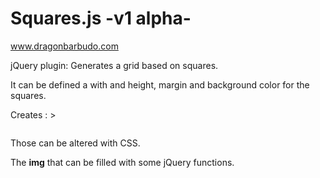 # Squares.js -v1 alpha-

www.dragonbarbudo.com
	
jQuery plugin: Generates a grid based on squares.

It can be defined a with and height, margin and background color for the squares.

Creates :
	> <div class="squares"><img /></div>

Those can be altered with CSS.

The **img** that can be filled with some jQuery functions.